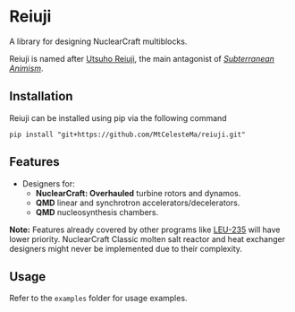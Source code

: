 # Reiuji
A library for designing NuclearCraft multiblocks.

Reiuji is named after [Utsuho Reiuji](https://en.touhouwiki.net/wiki/Utsuho_Reiuji), the main antagonist of [*Subterranean Animism*](https://en.touhouwiki.net/wiki/Subterranean_Animism).

## Installation

Reiuji can be installed using pip via the following command
```shell
pip install "git+https://github.com/MtCelesteMa/reiuji.git"
```

## Features

- Designers for:
  - **NuclearCraft: Overhauled** turbine rotors and dynamos.
  - **QMD** linear and synchrotron accelerators/decelerators.
  - **QMD** nucleosynthesis chambers.

**Note:** Features already covered by other programs like [LEU-235](https://leu-235.com/) will have lower priority. NuclearCraft Classic molten salt reactor and heat exchanger designers might never be implemented due to their complexity.

## Usage

Refer to the `examples` folder for usage examples.
